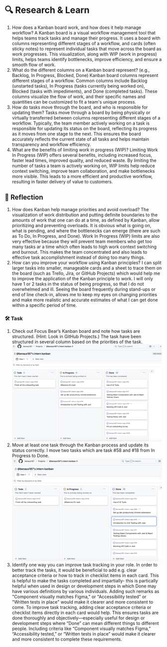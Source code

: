 # 🔍 Research & Learn

1. How does a Kanban board work, and how does it help manage workflow?
   A Kanban board is a visual workflow management tool that helps teams track tasks and manage their progress. It uses a board with columns representing different stages of a workflow, and cards (often sticky notes) to represent individual tasks that move across the board as work progresses. This visualization, along with WIP (work in progress) limits, helps teams identify bottlenecks, improve efficiency, and ensure a smooth flow of work.
2. What do the different columns on a Kanban board represent? (e.g., Backlog, In Progress, Blocked, Done)
   Kanban board columns represent different stages of a workflow. Common columns include Backlog (unstarted tasks), In Progress (tasks currently being worked on), Blocked (tasks with impediments), and Done (completed tasks). These columns visualize the flow of work, and their specific names and quantities can be customized to fit a team's unique process.
3. How do tasks move through the board, and who is responsible for updating them?
   Tasks move through a board by being physically or virtually transferred between columns representing different stages of a workflow. Typically, the team member actively working on a task is responsible for updating its status on the board, reflecting its progress as it moves from one stage to the next. This ensures the board accurately reflects the current state of all tasks and helps maintain transparency and workflow efficiency.
4. What are the benefits of limiting work in progress (WIP)?
   Limiting Work In Progress (WIP) offers several benefits, including increased focus, faster lead times, improved quality, and reduced waste. By limiting the number of tasks a team is actively working on, WIP limits help reduce context switching, improve team collaboration, and make bottlenecks more visible. This leads to a more efficient and productive workflow, resulting in faster delivery of value to customers.

## 📝 Reflection

1. How does Kanban help manage priorities and avoid overload?
   The visualization of work distribution and putting definite boundaries to the amounts of work that one can do at a time, as defined by Kanban, allow prioritizing and preventing overloads. It is obvious what is going on, what is pending, and where the bottlenecks can emerge (there are such as To Do, In Progress, and Done). Work In Progress (WIP) limits are also very effective because they will prevent team members who get too many tasks ar a time which often leads to high work context switching and burnout. This makes the team concentrated and also leads to effective task accomplishment instead of doing too many things.
2. How can you improve your workflow using Kanban principles?
   I can split larger tasks into smaller, manageable cards and a sheet to trace them on the board (such as Trello, Jira, or GitHub Projects) which would help me to improve the application of the Kanban principle to work. I will only have 1 or 2 tasks in the status of being progress, so that I do not overwhelmed and ill. Seeing the board frequently during stand-ups or end of line check-in, allows me to keep my eyes on changing priorities and make more realistic and accurate estimates of what I can get done within a specific period of time.

### 🛠️ Task

1. Check out Focus Bear’s Kanban board and note how tasks are structured. (Hint: Look in GitHub Projects.)
   The task have been structured in several column based on the priorities of the task.
   ![My kanban board](kanban_board.png)
2. Move at least one task through the Kanban process and update its status correctly.
   I move two tasks which are task #58 and #18 from In Progress to Done.
   ![My Updated Kanban Board](Kanban_board1.png)
3. Identify one way you can improve task tracking in your role.
   In order to better track the tasks, it would be beneficial to add e.g. clear acceptance criteria or how to track in checklist items in each card. This is helpful to make the tasks completed and impartially- this is partically helpful when used in design or development steps in which Done may have various definitions by various individuals. Adding such remarks as "Component visually matches Figma," or "Accessibility tested" or "Written tests in place" would make it clearer and more consistent to come. To improve task tracking, adding clear acceptance criteria or checklist items directly in each card would help. This ensures tasks are done thoroughly and objectively—especially useful for design or development steps where “Done” can mean different things to different people. Including criteria like “Component visually matches Figma,” “Accessibility tested,” or “Written tests in place” would make it clearer and more consistent to complete these requirements.
